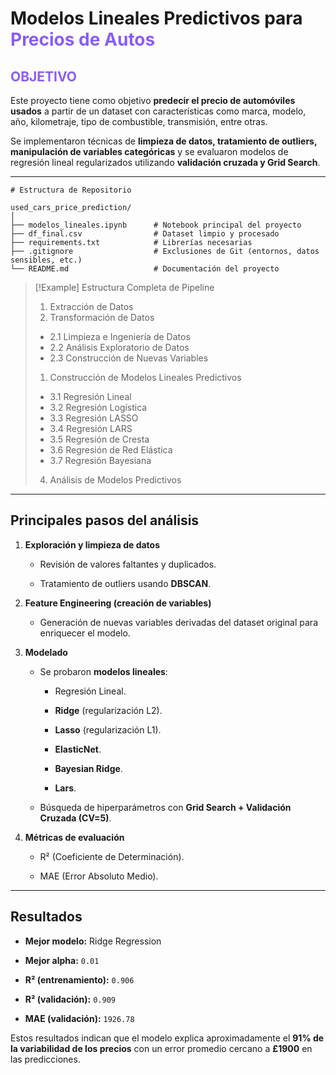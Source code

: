 # Modelos Lineales Predictivos para <span style="color: rgb(138, 92, 245);">Precios de Autos</span>

## <span style="color: rgb(138, 92, 245);">OBJETIVO</span>

Este proyecto tiene como objetivo **predecir el precio de automóviles usados** a partir de un dataset con características como marca, modelo, año, kilometraje, tipo de combustible, transmisión, entre otras.  

Se implementaron técnicas de **limpieza de datos, tratamiento de outliers, manipulación de variables categóricas** y se evaluaron modelos de regresión lineal regularizados utilizando **validación cruzada y Grid Search**.  

---
```
# Estructura de Repositorio

used_cars_price_prediction/
│
├── modelos_lineales.ipynb      # Notebook principal del proyecto
├── df_final.csv                # Dataset limpio y procesado
├── requirements.txt            # Librerías necesarias
├── .gitignore                  # Exclusiones de Git (entornos, datos sensibles, etc.)
└── README.md                   # Documentación del proyecto

```

>[!Example] Estructura Completa de Pipeline
>1. Extracción de Datos
>2. Transformación de Datos
>* 2.1 Limpieza e Ingeniería de Datos
>* 2.2 Análisis Exploratorio de Datos
>* 2.3 Construcción de Nuevas Variables
>1. Construcción de Modelos Lineales Predictivos 
>* 3.1 Regresión Lineal
>* 3.2 Regresión Logística
>* 3.3 Regresión LASSO
>* 3.4 Regresión LARS
>* 3.5 Regresión de Cresta
>* 3.6 Regresión de Red Elástica
>* 3.7 Regresión Bayesiana
>4. Análisis de Modelos Predictivos


---

## Principales pasos del análisis

1. **Exploración y limpieza de datos**
    
    - Revisión de valores faltantes y duplicados.
        
    - Tratamiento de outliers usando **DBSCAN**.
        
        
2. **Feature Engineering (creación de variables)**
    
    - Generación de nuevas variables derivadas del dataset original para enriquecer el modelo.
        
3. **Modelado**
    
    - Se probaron **modelos lineales**:
        
        - Regresión Lineal.
            
        - **Ridge** (regularización L2).
            
        - **Lasso** (regularización L1).
            
        - **ElasticNet**.
            
        - **Bayesian Ridge**.
            
        - **Lars**.
            
    - Búsqueda de hiperparámetros con **Grid Search + Validación Cruzada (CV=5)**.
        
4. **Métricas de evaluación**
    
    - R² (Coeficiente de Determinación).
        
    - MAE (Error Absoluto Medio).
        

---

## Resultados

- **Mejor modelo:** Ridge Regression
    
- **Mejor alpha:** `0.01`
    
- **R² (entrenamiento):** `0.906`
    
- **R² (validación):** `0.909`
    
- **MAE (validación):** `1926.78`
    

Estos resultados indican que el modelo explica aproximadamente el **91% de la variabilidad de los precios** con un error promedio cercano a **£1900** en las predicciones.
